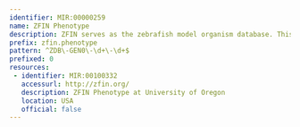 ```yaml
---
identifier: MIR:00000259
name: ZFIN Phenotype
description: ZFIN serves as the zebrafish model organism database. This collection references the phenotypes observed for any given genotype.
prefix: zfin.phenotype
pattern: ^ZDB\-GEN0\-\d+\-\d+$
prefixed: 0
resources:
 - identifier: MIR:00100332
   accessurl: http://zfin.org/
   description: ZFIN Phenotype at University of Oregon
   location: USA
   official: false
---
```

